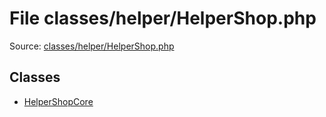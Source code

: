 File classes/helper/HelperShop.php
=========
Source: [classes/helper/HelperShop.php](https://github.com/PrestaShop/PrestaShop/blob/1.6.1.1/classes/helper/HelperShop.php)


Classes
-------

* [HelperShopCore](class.HelperShopCore)

